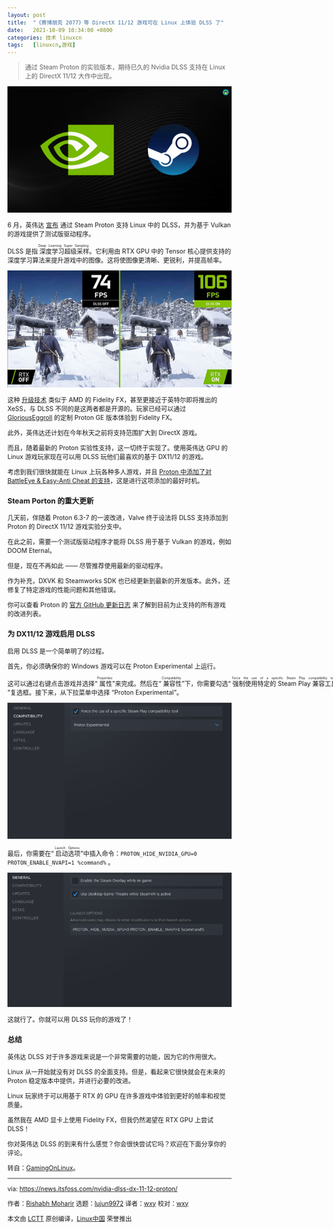 ```yaml
---
layout: post
title:	"《赛博朋克 2077》等 DirectX 11/12 游戏可在 Linux 上体验 DLSS 了"
date:	2021-10-09 10:34:00 +0800 
categories:	技术 linuxcn 
tags:	[linuxcn,游戏]
---
```




> 
> 通过 Steam Proton 的实验版本，期待已久的 Nvidia DLSS 支持在 Linux 上的 DirectX 11/12 大作中出现。
> 
> 
> 


![](/Asserts/Images/album/202110/09/103426ybb6ybxcletltgt1.png)


6 月，英伟达 [宣布](https://www.nvidia.com/en-us/geforce/news/june-2021-rtx-dlss-game-update/) 通过 Steam Proton 支持 Linux 中的 DLSS，并为基于 Vulkan 的游戏提供了测试版驱动程序。


DLSS 是指<ruby> 深度学习超级采样 <rt>  Deep Learning Super Sampling </rt></ruby>。它利用由 RTX GPU 中的 Tensor 核心提供支持的深度学习算法来提升游戏中的图像。这将使图像更清晰、更锐利，并提高帧率。


![来源：英伟达](/Asserts/Images/album/202110/09/103427iyuncn4ubosyzei9.jpg)


这种 [升级技术](https://news.itsfoss.com/intel-xess-open-source/) 类似于 AMD 的 Fidelity FX，甚至更接近于英特尔即将推出的 XeSS，与 DLSS 不同的是这两者都是开源的。玩家已经可以通过 [GloriousEggroll](https://github.com/GloriousEggroll/proton-ge-custom) 的定制 Proton GE 版本体验到 Fidelity FX。


此外，英伟达还计划在今年秋天之前将支持范围扩大到 DirectX 游戏。


而且，随着最新的 Proton 实验性支持，这一切终于实现了。使用英伟达 GPU 的 Linux 游戏玩家现在可以用 DLSS 玩他们最喜欢的基于 DX11/12 的游戏。


考虑到我们很快就能在 Linux 上玩各种多人游戏，并且 [Proton 中添加了对 BattleEye & Easy-Anti Cheat 的支持](https://news.itsfoss.com/easy-anti-cheat-linux/)，这是进行这项添加的最好时机。


### Steam Porton 的重大更新


几天前，伴随着 Proton 6.3-7 的一波改进，Valve 终于设法将 DLSS 支持添加到 Proton 的 DirectX 11/12 游戏实验分支中。


在此之前，需要一个测试版驱动程序才能将 DLSS 用于基于 Vulkan 的游戏，例如 DOOM Eternal。


但是，现在不再如此 —— 尽管推荐使用最新的驱动程序。


作为补充，DXVK 和 Steamworks SDK 也已经更新到最新的开发版本。此外，还修复了特定游戏的性能问题和其他错误。


你可以查看 Proton 的 [官方 GitHub 更新日志](https://github.com/ValveSoftware/Proton/wiki/Changelog) 来了解到目前为止支持的所有游戏的改进列表。


### 为 DX11/12 游戏启用 DLSS


启用 DLSS 是一个简单明了的过程。


首先，你必须确保你的 Windows 游戏可以在 Proton Experimental 上运行。


这可以通过右键点击游戏并选择“<ruby> 属性 <rt>  Properties </rt></ruby>”来完成。然后在“<ruby> 兼容性 <rt>  Compatibility </rt></ruby>”下，你需要勾选“<ruby> 强制使用特定的 Steam Play 兼容工具 <rt>  Force the use of a specific Steam Play compatibility tool </rt></ruby>”复选框。接下来，从下拉菜单中选择 “Proton Experimental”。


![](/Asserts/Images/album/202110/09/103428ulo7xjkjlhemnrz7.png)


最后，你需要在“<ruby> 启动选项 <rt>  Launch Options </rt></ruby>”中插入命令：`PROTON_HIDE_NVIDIA_GPU=0 PROTON_ENABLE_NVAPI=1 %command%` 。


![](/Asserts/Images/album/202110/09/103428uayj119c888hoo7g.png)


这就行了。你就可以用 DLSS 玩你的游戏了！


### 总结


英伟达 DLSS 对于许多游戏来说是一个非常需要的功能，因为它的作用很大。


Linux 从一开始就没有对 DLSS 的全面支持。但是，看起来它很快就会在未来的 Proton 稳定版本中提供，并进行必要的改进。


Linux 玩家终于可以用基于 RTX 的 GPU 在许多游戏中体验到更好的帧率和视觉质量。


虽然我在 AMD 显卡上使用 Fidelity FX，但我仍然渴望在 RTX GPU 上尝试 DLSS！


你对英伟达 DLSS 的到来有什么感觉？你会很快尝试它吗？欢迎在下面分享你的评论。


转自：[GamingOnLinux](https://www.gamingonlinux.com/2021/10/proton-experimental-expands-nvidia-dlss-support-on-linux-to-directx-11-titles)。




---


via: <https://news.itsfoss.com/nvidia-dlss-dx-11-12-proton/>


作者：[Rishabh Moharir](https://news.itsfoss.com/author/rishabh/) 选题：[lujun9972](https://github.com/lujun9972) 译者：[wxy](https://github.com/wxy) 校对：[wxy](https://github.com/wxy)


本文由 [LCTT](https://github.com/LCTT/TranslateProject) 原创编译，[Linux中国](https://linux.cn/) 荣誉推出
